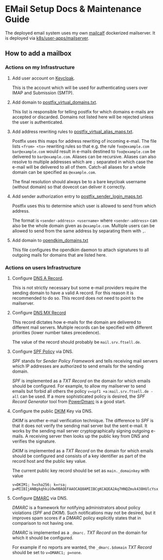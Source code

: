 # EMail Setup Docs & Maintenance Guide

The deployed email system uses my own [mailcalf](https://github.com/ftsell/mailcalf) dockerized mailserver.
It is deployed via [k8s/user-apps/mailserver](../k8s/user-apps/mailserver).

## How to add a mailbox

### Actions on my Infrastructure

1. Add user account on [Keycloak](https://auth.ftsell.de/admin/master/console/).

   This is the account which will be used for authenticating users over IMAP and Submission (SMTP).

2. Add domain to [postfix_virtual_domains.txt](../k8s/user-apps/mailserver/configs/postfix_virtual_domains.txt).

   This list is responsible for telling postfix for which domains e-mails are accepted or discarded.
   Domains not listed here will be rejected unless the user is authenticated.

3. Add address rewriting rules to [postfix_virtual_alias_maps.txt](../k8s/user-apps/mailserver/configs/postfix_virtual_alias_maps.txt).

   Postfix uses this maps for address rewriting of incoming e-mail.
   The file lists `<from> <to>` rewriting rules so that e.g. the rule `foo@example.com bar@example.com` would result in e-mails destined to `foo@example.com` be delivered to `bar@example.com`.
   Aliases can be recursive.
   Aliases can also resolve to multiple addresses which are `;` separated in which case the e-mail will be delivered to all of them.
   Catch-all aliases for a whole domain can be specified as `@example.com`.

   The final resolution should always be to a bare keycloak username (without domain) so that dovecot can deliver it correctly.

4. Add sender authorization entry to [postfix_sender_login_maps.txt](../k8s/user-apps/mailserver/configs/postfix_sender_login_maps.txt).

   Postfix uses this to determine which user is allowed to send from which address.

   The format is `<sender-address> <username>` where `<sender-address>` can also be the whole domain given as `@example.com`.
   Multiple users can be allowed to send from the same address by separating them with `,`.

5. Add domain to [opendkim_domains.txt](../k8s/user-apps/mailserver/configs/opendkim_domains.txt)

   This file configures the opendkim daemon to attach signatures to all outgoing mails for domains that are listed here.


### Actions on users Infrastructure

1. Configure [DNS A Record](https://en.wikipedia.org/wiki/List_of_DNS_record_types#A).

   This is not strictly necessary but some e-mail providers require the sending domain to have a valid A record.
   For this reason it is recommended to do so.
   This record does not need to point to the mailserver.

2. Configure [DNS MX Record](https://en.wikipedia.org/wiki/MX_record)

   This record dictates how e-mails for the domain are delivered to different mail servers.
   Multiple records can be specified with different priorities (lower number takes precedence).

   The value of the record should probably be `mail.srv.ftsell.de`.

3. Configure [SPF Policy](https://en.wikipedia.org/wiki/Sender_Policy_Framework) via DNS.

   *SPF* stands for *Sender Policy Framework* and tells receiving mail servers which IP addresses are authorized to send emails for the sending domain.

   *SPF* is implemented as a *TXT Record* on the domain for which emails should be configured.
   For example, to allow my mailserver to send emails but forbid all others the policy `v=spf1 +a:mail.srv.ftsell.de -all` can be used.
   If a more sophisticated policy is desired, the *SPF Record Generator* tool from [PowerDmarc](https://powerdmarc.com/power-dmarc-toolbox/) is a good start.

4. Configure the public [DKIM](https://en.wikipedia.org/wiki/DomainKeys_Identified_Mail) Key via DNS.

   *DKIM* is another e-mail verification technique.
   The difference to *SPF* is that it does not verify the sending mail server but the sent e-mail.
   It works by the sending mail server cryptographically signing outgoing e-mails.
   A receiving server then looks up the public key from DNS and verifies the signature.

   *DKIM* is implemented as a *TXT Record* on the domain for which emails should be configured and consists of a key identifier as part of the record host and the public key value.

   The current public key record should be set as `main._domainkey` with value
   ```text
   v=DKIM1; h=sha256; k=rsa; p=MIIBIjANBgkqhkiG9w0BAQEFAAOCAQ8AMIIBCgKCAQEA2Aq7HNQZmuk438HUlcYsxkmRuHJOz4ZpPRfIIml6C3Qp5hY5O7l8cSmvhsj1vLoMoPi4CWwHyOVl2hRTMQqsYz+l6ZFAcwI3YBDTD7hjaB3nNjGfOVo1X2Cq7c+sFaeMAZwTqC2R1TusfVb7QBuUTRxVnHStvc7crmOdJb0NCVBZvJ0juYkmXtAi6S/VhBZxDSpMb69Eef48yeyFEhK5qcRSAA2D/RnaZwY1/RrKS4RpP6YEhkgFkLtgiQuYjslk64zDYiJu3pmIhW1an+qv984C55FowifyGVaLkCkvXrnO/kMMX5Ya05N6RnurVCP9w6Vu2yX8zThY1F8yyro6SwIDAQAB
   ```

5. Configure [DMARC](https://en.wikipedia.org/wiki/DMARC) via DNS.

   *DMARC* is a framework for notifying administrators about policy violations (*SPF* and *DKIM*).
   Such notifications may not be desired, but it improves spam scores if a *DMARC* policy explicitly states that in comparison to not having one.

   *DMARC* is implemented as a `_dmarc.` *TXT Record* on the domain for which it should be configured.

   For example if no reports are wanted, the `_dmarc.$domain` *TXT Record* should be set to `v=DMARC1; p=none`.
